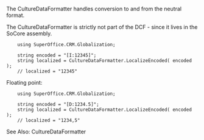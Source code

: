 <properties date="2016-08-04"
SortOrder="26"
/>

The CultureDataFormatter handles conversion to and from the neutral format.

The CultureDataFormatter is strictly not part of the DCF - since it lives in the SoCore assembly.

```
    using SuperOffice.CRM.Globalization;
    
    string encoded = "[I:12345]";
    string localized = CultureDataFormatter.LocalizeEncoded( encoded );
    // localized = "12345"
```

Floating point:
```
    using SuperOffice.CRM.Globalization;
    
    string encoded = "[D:1234.5]";
    string localized = CultureDataFormatter.LocalizeEncoded( encoded );
    // localized = "1234,5" 
```

See Also: CultureDataFormatter
